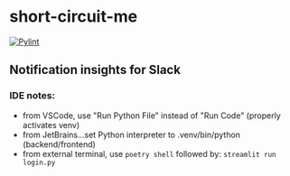 # short-circuit-me

[![Pylint](https://github.com/johndutchover/short-circuit-me/actions/workflows/pylint.yml/badge.svg)](https://github.com/johndutchover/short-circuit-me/actions/workflows/pylint.yml)

## Notification insights for Slack

### IDE notes:

- from VSCode, use "Run Python File" instead of "Run Code" (properly activates venv)
- from JetBrains...set Python interpreter to .venv/bin/python (backend/frontend)
- from external terminal, use `poetry shell` followed by:
    `streamlit run login.py`
